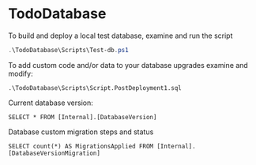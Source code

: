# TodoDatabase

To build and deploy a local test database, examine and run the script
```powershell
.\TodoDatabase\Scripts\Test-db.ps1
```

To add custom code and/or data to your database upgrades examine and modify:
```
.\TodoDatabase\Scripts\Script.PostDeployment1.sql
```

Current database version:
```
SELECT * FROM [Internal].[DatabaseVersion]
```

Database custom migration steps and status
```
SELECT count(*) AS MigrationsApplied FROM [Internal].[DatabaseVersionMigration]
```

